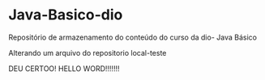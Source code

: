# Java-Basico-dio
Repositório de armazenamento do conteúdo do curso da dio- Java Básico

Alterando um arquivo do repositorio local-teste

DEU CERTOO! HELLO WORD!!!!!!!